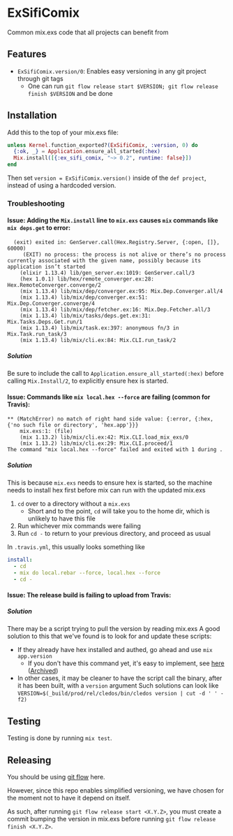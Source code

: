 # ExSifiComix
Common mix.exs code that all projects can benefit from

## Features
- `ExSifiComix.version/0`: Enables easy versioning in any git project through git tags
  - One can run `git flow release start $VERSION; git flow release finish $VERSION` and be done

## Installation
Add this to the top of your mix.exs file:
```elixir
unless Kernel.function_exported?(ExSifiComix, :version, 0) do
  {:ok, _} = Application.ensure_all_started(:hex)
  Mix.install([{:ex_sifi_comix, "~> 0.2", runtime: false}])
end
```
Then set `version = ExSifiComix.version()` inside of the `def project`, instead of using a hardcoded version.

### Troubleshooting
#### Issue: Adding the `Mix.install` line to `mix.exs` causes `mix` commands like `mix deps.get` to error:
```
  (exit) exited in: GenServer.call(Hex.Registry.Server, {:open, []}, 60000)
     (EXIT) no process: the process is not alive or there’s no process currently associated with the given name, possibly because its application isn’t started
    (elixir 1.13.4) lib/gen_server.ex:1019: GenServer.call/3
    (hex 1.0.1) lib/hex/remote_converger.ex:28: Hex.RemoteConverger.converge/2
    (mix 1.13.4) lib/mix/dep/converger.ex:95: Mix.Dep.Converger.all/4
    (mix 1.13.4) lib/mix/dep/converger.ex:51: Mix.Dep.Converger.converge/4
    (mix 1.13.4) lib/mix/dep/fetcher.ex:16: Mix.Dep.Fetcher.all/3
    (mix 1.13.4) lib/mix/tasks/deps.get.ex:31: Mix.Tasks.Deps.Get.run/1
    (mix 1.13.4) lib/mix/task.ex:397: anonymous fn/3 in Mix.Task.run_task/3
    (mix 1.13.4) lib/mix/cli.ex:84: Mix.CLI.run_task/2
```

##### Solution
Be sure to include the call to `Application.ensure_all_started(:hex)` before calling `Mix.Install/2`, to explicitly ensure hex is started.

#### Issue: Commands like `mix local.hex --force` are failing (common for Travis):
```
** (MatchError) no match of right hand side value: {:error, {:hex, {'no such file or directory', 'hex.app'}}}
    mix.exs:1: (file)
    (mix 1.13.2) lib/mix/cli.ex:42: Mix.CLI.load_mix_exs/0
    (mix 1.13.2) lib/mix/cli.ex:29: Mix.CLI.proceed/1
The command "mix local.hex --force" failed and exited with 1 during .
```

##### Solution
This is because `mix.exs` needs to ensure hex is started, so the machine needs to install hex first before mix can run with the updated mix.exs
1. `cd` over to a directory without a `mix.exs`
    - Short and to the point, `cd` will take you to the home dir, which is unlikely to have this file
2. Run whichever mix commands were failing
3. Run `cd -` to return to your previous directory, and proceed as usual

In `.travis.yml`, this usually looks something like
```yaml
install:
  - cd
  - mix do local.rebar --force, local.hex --force
  - cd -
```

#### Issue: The release build is failing to upload from Travis:
##### Solution
There may be a script trying to pull the version by reading mix.exs
A good solution to this that we've found is to look for and update these scripts:
- If they already have hex installed and authed, go ahead and use `mix app.version`
  - If you don't have this command yet, it's easy to implement, see [here](https://mintcore.se/blog/2017/11/getting-elixir-app-version-from-command-line) ([Archived](https://web.archive.org/web/20200920053411/https://mintcore.se/blog/2017/11/getting-elixir-app-version-from-command-line))
- In other cases, it may be cleaner to have the script call the binary, after it has been built, with a `version` argument
Such solutions can look like `VERSION=$(_build/prod/rel/cledos/bin/cledos version | cut -d ' ' -f2)`

## Testing
Testing is done by running `mix test`.

## Releasing
You should be using [git flow](https://github.com/petervanderdoes/gitflow-avh/wiki/Installation) here.

However, since this repo enables simplified versioning, we have chosen for the moment not to have it depend on itself.

As such, after running `git flow release start <X.Y.Z>`, you must create a commit bumping the version in mix.exs before running `git flow release finish <X.Y.Z>`.
